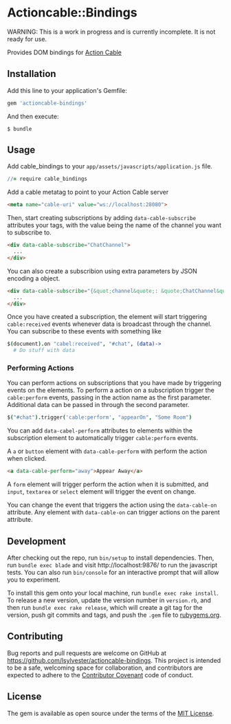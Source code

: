 # Actioncable::Bindings

WARNING: This is a work in progress and is currently incomplete. It is not ready for use.

Provides DOM bindings for [Action Cable](https://github.com/rails/actioncable) 


## Installation

Add this line to your application's Gemfile:

```ruby
gem 'actioncable-bindings'
```

And then execute:

    $ bundle

## Usage

Add cable_bindings to your `app/assets/javascripts/application.js` file.

```coffee
//= require cable_bindings
```

Add a cable metatag to point to your Action Cable server

```html
<meta name="cable-uri" value="ws://localhost:28080">
```

Then, start creating subscriptions by adding `data-cable-subscribe` attributes your tags, with the value being the name of the channel you want to subscribe to.

```html
<div data-cable-subscribe="ChatChannel">
  ...
</div>
```

You can also create a subscribion using extra parameters by JSON encoding a object.

```html
<div data-cable-subscribe="{&quot;channel&quote;: &quote;ChatChannel&quote;, &quot;room&quote;: &quote;Best Room&quote;}">
  ...
</div>
```

Once you have created a subscription, the element will start triggering `cable:received` events whenever data is broadcast through the channel. You can subscribe to these events with something like

```coffee
$(document).on "cabel:received", "#chat", (data)->
  # Do stuff with data
```

### Performing Actions

You can perform actions on subscriptions that you have made by triggering events on the elements. To perform a action on a subscription trigger the `cable:perform` events, passing in the action name as the first parameter. Additional data can be passed in through the second parameter.

```coffee
$("#chat").trigger('cable:perform', "appearOn", "Some Room")
```

You can add `data-cabel-perform` attributes to elements within the subscription element to automatically trigger `cable:perform` events.

A `a` or `button` element with `data-cable-perform` with perform the action when clicked.

```html
<a data-cable-perform="away">Appear Away</a>
```

A  `form` element will trigger perform the action when it is submitted, and `input`, `textarea` or  `select` element will trigger the event on change.

You can change the event that triggers the action using the `data-cable-on` attribute. Any element with `data-cable-on` can trigger actions on the parent attribute.


## Development

After checking out the repo, run `bin/setup` to install dependencies. Then, run `bundle exec blade` and visit http://localhost:9876/ to run the javascript tests. You can also run `bin/console` for an interactive prompt that will allow you to experiment.

To install this gem onto your local machine, run `bundle exec rake install`. To release a new version, update the version number in `version.rb`, and then run `bundle exec rake release`, which will create a git tag for the version, push git commits and tags, and push the `.gem` file to [rubygems.org](https://rubygems.org).

## Contributing

Bug reports and pull requests are welcome on GitHub at https://github.com/lsylvester/actioncable-bindings. This project is intended to be a safe, welcoming space for collaboration, and contributors are expected to adhere to the [Contributor Covenant](contributor-covenant.org) code of conduct.


## License

The gem is available as open source under the terms of the [MIT License](http://opensource.org/licenses/MIT).

